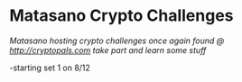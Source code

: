 Matasano Crypto Challenges
=============================

*Matasano hosting crypto challenges once again found @ http://cryptopals.com take part and learn some stuff*


-starting set 1 on 8/12